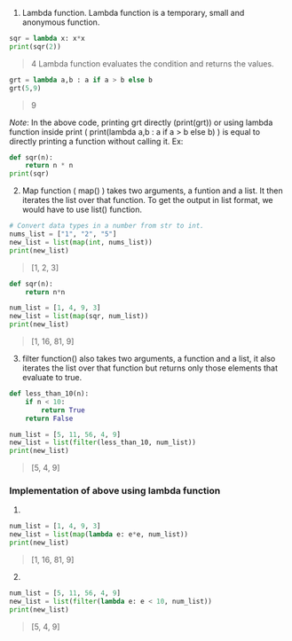 1. Lambda function.
Lambda function is a temporary, small and anonymous function.
```python
sqr = lambda x: x*x
print(sqr(2))
```
> 4
Lambda function evaluates the condition and returns the values.
```python
grt = lambda a,b : a if a > b else b
grt(5,9)
```
>9

*Note*: In the above code, printing grt directly (print(grt)) or using lambda function inside print ( print(lambda a,b : a if a > b else b) ) is 
equal to directly printing a function without calling it. Ex:
```python
def sqr(n):
    return n * n
print(sqr)
```


2. Map function ( map() ) takes two arguments, a funtion and a list. It then iterates the list over that function. To get the output in list 
format, we would have to use list() function.
```python
# Convert data types in a number from str to int.
nums_list = ["1", "2", "5"]
new_list = list(map(int, nums_list))
print(new_list)
```
> [1, 2, 3]
```python
def sqr(n):
    return n*n

num_list = [1, 4, 9, 3]
new_list = list(map(sqr, num_list))
print(new_list)
```
> [1, 16, 81, 9]

3. filter function() also takes two arguments, a function and a list, it also iterates the list over that function but returns only those elements
that evaluate to true.
```python
def less_than_10(n):
    if n < 10:
        return True
    return False

num_list = [5, 11, 56, 4, 9]
new_list = list(filter(less_than_10, num_list))
print(new_list)
```
> [5, 4, 9]

### Implementation of above using lambda function
1. 
```python
num_list = [1, 4, 9, 3]
new_list = list(map(lambda e: e*e, num_list))
print(new_list)
```
> [1, 16, 81, 9]

2. 
```python
num_list = [5, 11, 56, 4, 9]
new_list = list(filter(lambda e: e < 10, num_list))
print(new_list)
```
> [5, 4, 9]

